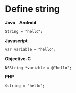 # Define string

**Java - Android**
```
String = "hello";
```

**Javascript**
```
var variable = "hello";
```

**Objective-C**
```
NSString *variable = @"hello";
```

**PHP**
```
$string = "hello";
``````

